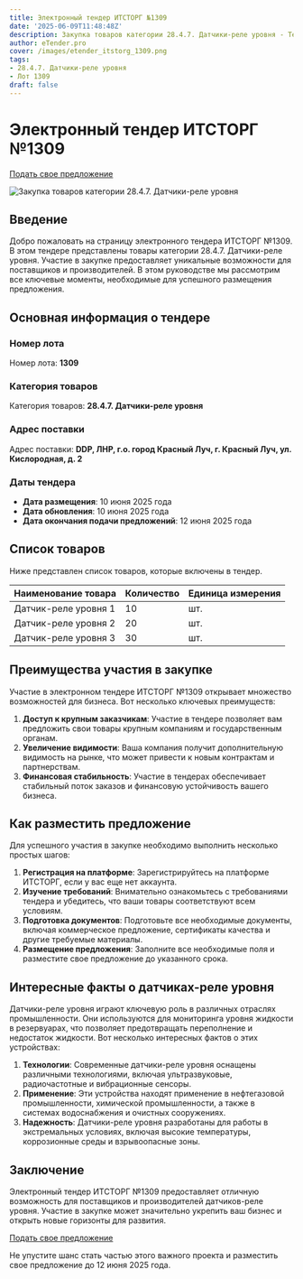 ```yaml
---
title: Электронный тендер ИТСТОРГ №1309
date: '2025-06-09T11:48:48Z'
description: Закупка товаров категории 28.4.7. Датчики-реле уровня - Тендер №1309
author: eTender.pro
cover: /images/etender_itstorg_1309.png
tags:
- 28.4.7. Датчики-реле уровня
- Лот 1309
draft: false
---
```

# Электронный тендер ИТСТОРГ №1309

[Подать свое предложение](https://itstorg.ru/tender-1309?utm_source=etender)

![Закупка товаров категории 28.4.7. Датчики-реле уровня](/images/etender_itstorg_1309.png)

## Введение

Добро пожаловать на страницу электронного тендера ИТСТОРГ №1309. В этом тендере представлены товары категории 28.4.7. Датчики-реле уровня. Участие в закупке предоставляет уникальные возможности для поставщиков и производителей. В этом руководстве мы рассмотрим все ключевые моменты, необходимые для успешного размещения предложения.

## Основная информация о тендере

### Номер лота

Номер лота: **1309**

### Категория товаров

Категория товаров: **28.4.7. Датчики-реле уровня**

### Адрес поставки

Адрес поставки: **DDP, ЛНР, г.о. город Красный Луч, г. Красный Луч, ул. Кислородная, д. 2**

### Даты тендера

- **Дата размещения**: 10 июня 2025 года
- **Дата обновления**: 10 июня 2025 года
- **Дата окончания подачи предложений**: 12 июня 2025 года

## Список товаров

Ниже представлен список товаров, которые включены в тендер.

| Наименование товара | Количество | Единица измерения |
|---------------------|------------|--------------------|
| Датчик-реле уровня 1 | 10         | шт.                |
| Датчик-реле уровня 2 | 20         | шт.                |
| Датчик-реле уровня 3 | 30         | шт.                |

## Преимущества участия в закупке

Участие в электронном тендере ИТСТОРГ №1309 открывает множество возможностей для бизнеса. Вот несколько ключевых преимуществ:

1. **Доступ к крупным заказчикам**: Участие в тендере позволяет вам предложить свои товары крупным компаниям и государственным органам.
2. **Увеличение видимости**: Ваша компания получит дополнительную видимость на рынке, что может привести к новым контрактам и партнерствам.
3. **Финансовая стабильность**: Участие в тендерах обеспечивает стабильный поток заказов и финансовую устойчивость вашего бизнеса.

## Как разместить предложение

Для успешного участия в закупке необходимо выполнить несколько простых шагов:

1. **Регистрация на платформе**: Зарегистрируйтесь на платформе ИТСТОРГ, если у вас еще нет аккаунта.
2. **Изучение требований**: Внимательно ознакомьтесь с требованиями тендера и убедитесь, что ваши товары соответствуют всем условиям.
3. **Подготовка документов**: Подготовьте все необходимые документы, включая коммерческое предложение, сертификаты качества и другие требуемые материалы.
4. **Размещение предложения**: Заполните все необходимые поля и разместите свое предложение до указанного срока.

## Интересные факты о датчиках-реле уровня

Датчики-реле уровня играют ключевую роль в различных отраслях промышленности. Они используются для мониторинга уровня жидкости в резервуарах, что позволяет предотвращать переполнение и недостаток жидкости. Вот несколько интересных фактов о этих устройствах:

1. **Технологии**: Современные датчики-реле уровня оснащены различными технологиями, включая ультразвуковые, радиочастотные и вибрационные сенсоры.
2. **Применение**: Эти устройства находят применение в нефтегазовой промышленности, химической промышленности, а также в системах водоснабжения и очистных сооружениях.
3. **Надежность**: Датчики-реле уровня разработаны для работы в экстремальных условиях, включая высокие температуры, коррозионные среды и взрывоопасные зоны.

## Заключение

Электронный тендер ИТСТОРГ №1309 предоставляет отличную возможность для поставщиков и производителей датчиков-реле уровня. Участие в закупке может значительно укрепить ваш бизнес и открыть новые горизонты для развития.

[Подать свое предложение](https://itstorg.ru/tender-1309?utm_source=etender)

Не упустите шанс стать частью этого важного проекта и разместить свое предложение до 12 июня 2025 года.
